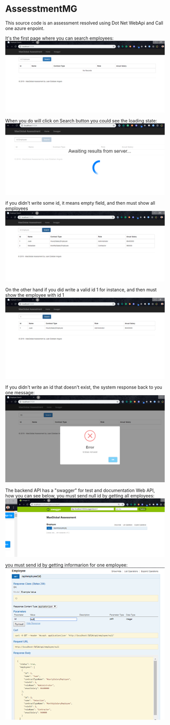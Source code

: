 # AssesstmentMG

This source code is an assessment resolved using Dot Net WebApi and Call one azure enpoint.


It's the first page where you can search employees:
![Step1](https://raw.githubusercontent.com/gersof/AssesstmentMG/master/Images/1.png)

When you do will click on Search button you could see the loading state:
![Step2](https://raw.githubusercontent.com/gersof/AssesstmentMG/master/Images/2.png)

if you didn't write some id, it means empty field, and then must show all employees 
![Step3](https://raw.githubusercontent.com/gersof/AssesstmentMG/master/Images/3.png)

On the other hand if you did write a valid id 1 for instance, and then must show the employee with id 1
![Step4](https://raw.githubusercontent.com/gersof/AssesstmentMG/master/Images/4.png)

If you didn't write an id that doesn't exist, the system response back to you one message:
![Step5](https://raw.githubusercontent.com/gersof/AssesstmentMG/master/Images/5.png)

The backend API has a "swagger" for test and documentation Web API, how you can see below, you must send null id by getting all employees:
![Step6](https://raw.githubusercontent.com/gersof/AssesstmentMG/master/Images/6.png)

 you must send id by getting informarion for one employee:
![Step7](https://raw.githubusercontent.com/gersof/AssesstmentMG/master/Images/7.png)
